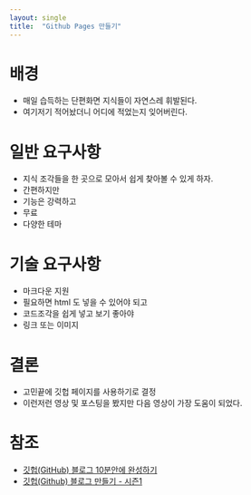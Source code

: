 ```yaml
---
layout: single
title:  "Github Pages 만들기"
---
```


# 배경
- 매일 습득하는 단편화면 지식들이 자연스레 휘발된다.
- 여기저기 적어놨더니 어디에 적었는지 잊어버린다.

# 일반 요구사항
- 지식 조각들을 한 곳으로 모아서 쉽게 찾아볼 수 있게 하자.
- 간편하지만
- 기능은 강력하고
- 무료
- 다양한 테마

# 기술 요구사항
- 마크다운 지원
- 필요하면 html 도 넣을 수 있어야 되고
- 코드조각을 쉽게 넣고 보기 좋아야
- 링크 또는 이미지


# 결론
- 고민끝에 깃헙 페이지를 사용하기로 결정
- 이런저런 영상 및 포스팅을 봤지만 다음 영상이 가장 도움이 되었다.

# 참조
- [깃헙(GitHub) 블로그 10분안에 완성하기](https://youtu.be/ACzFIAOsfpM)
- [깃헙(Github) 블로그 만들기 - 시즌1](https://youtube.com/playlist?list=PLIMb_GuNnFwfQBZQwD-vCZENL5YLDZekr)
